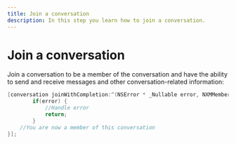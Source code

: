 ```yaml
---
title: Join a conversation
description: In this step you learn how to join a conversation.
---
```


# Join a conversation

Join a conversation to be a member of the conversation and have the ability to send and receive messages and other conversation-related information:

```objective-c
[conversation joinWithCompletion:^(NSError * _Nullable error, NXMMember * _Nullable member) {
        if(error) {
            //Handle error
            return;
        }
    //You are now a member of this conversation
}];
```
